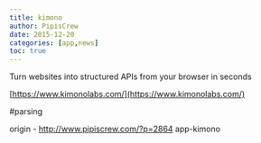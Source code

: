 ```yaml
---
title: kimono
author: PipisCrew
date: 2015-12-20
categories: [app,news]
toc: true
---
```


Turn websites into structured APIs from your browser in seconds

[https://www.kimonolabs.com/](https://www.kimonolabs.com/)

#parsing

origin - http://www.pipiscrew.com/?p=2864 app-kimono